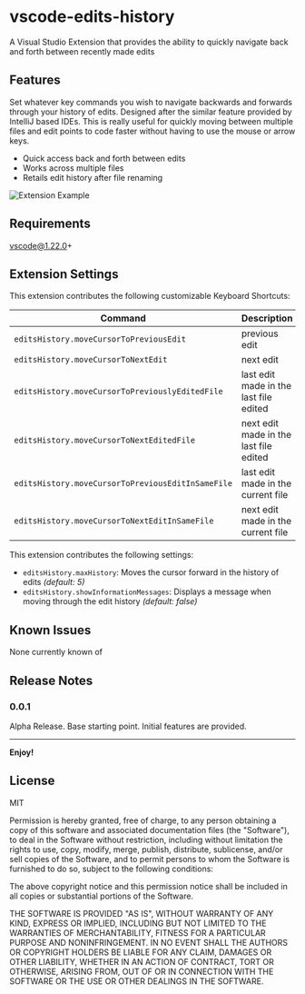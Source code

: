 # vscode-edits-history

A Visual Studio Extension that provides the ability to quickly navigate back and forth between recently made edits

## Features

Set whatever key commands you wish to navigate backwards and forwards through your history of edits. Designed after the similar feature provided by IntelliJ based IDEs. This is really useful for quickly moving between multiple files and edit points to code faster without having to use the mouse or arrow keys.

- Quick access back and forth between edits
- Works across multiple files
- Retails edit history after file renaming

![Extension Example](demo.gif)

## Requirements

vscode@1.22.0+

## Extension Settings

This extension contributes the following customizable Keyboard Shortcuts:

| Command                                               | Description                                      | Mac         | Win          |
| ----------------------------------------------------- |:------------------------------------------------ | :-----------| :----------- |
| `editsHistory.moveCursorToPreviousEdit`               | previous edit                                    | cmd+j       | ctrl+j       |
| `editsHistory.moveCursorToNextEdit`                   | next edit                                        | cmd+k       | ctrl+k       |
| `editsHistory.moveCursorToPreviouslyEditedFile`       | last edit made in the last file edited           | cmd+shift+j | ctrl+shift+j |
| `editsHistory.moveCursorToNextEditedFile`             | next edit made in the last file edited           | cmd+shift+k | ctrl+shift+k |
| `editsHistory.moveCursorToPreviousEditInSameFile`     | last edit made in the current file               | cmd+shift+u | ctrl+shift+u |
| `editsHistory.moveCursorToNextEditInSameFile`         | next edit made in the current file               | cmd+shift+i | ctrl+shift+i |


This extension contributes the following settings:

* `editsHistory.maxHistory`: Moves the cursor forward in the history of edits _(default: 5)_
* `editsHistory.showInformationMessages`: Displays a message when moving through the edit history _(default: false)_

## Known Issues

None currently known of

## Release Notes

### 0.0.1

Alpha Release. Base starting point. Initial features are provided.

-----------------------------------------------------------------------------------------------------------

**Enjoy!**

## License
MIT

Permission is hereby granted, free of charge, to any person obtaining a copy of this software and associated documentation files (the "Software"), to deal in the Software without restriction, including without limitation the rights to use, copy, modify, merge, publish, distribute, sublicense, and/or sell copies of the Software, and to permit persons to whom the Software is furnished to do so, subject to the following conditions:

The above copyright notice and this permission notice shall be included in all copies or substantial portions of the Software.

THE SOFTWARE IS PROVIDED "AS IS", WITHOUT WARRANTY OF ANY KIND, EXPRESS OR IMPLIED, INCLUDING BUT NOT LIMITED TO THE WARRANTIES OF MERCHANTABILITY, FITNESS FOR A PARTICULAR PURPOSE AND NONINFRINGEMENT. IN NO EVENT SHALL THE AUTHORS OR COPYRIGHT HOLDERS BE LIABLE FOR ANY CLAIM, DAMAGES OR OTHER LIABILITY, WHETHER IN AN ACTION OF CONTRACT, TORT OR OTHERWISE, ARISING FROM, OUT OF OR IN CONNECTION WITH THE SOFTWARE OR THE USE OR OTHER DEALINGS IN THE SOFTWARE.